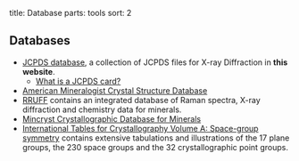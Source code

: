 title: Database
parts: tools
sort: 2

Databases
---------

- [JCPDS database](jcpds), a collection of JCPDS files for X-ray Diffraction in **this website**.
    - [What is a JCPDS card?](jcpds_intro.html)
- [American Mineralogist Crystal Structure Database](http://rruff.geo.arizona.edu/AMS/amcsd.php)
- [RRUFF](http://rruff.info) contains an integrated database of Raman spectra, X-ray diffraction and chemistry data for minerals.
- [Mincryst Crystallographic Database for Minerals](http://database.iem.ac.ru/mincryst/)
- [International Tables for Crystallography Volume A: Space-group symmetry](http://it.iucr.org/A/)  contains extensive tabulations and illustrations of the 17 plane groups, the 230 space groups and the 32 crystallographic point groups.

